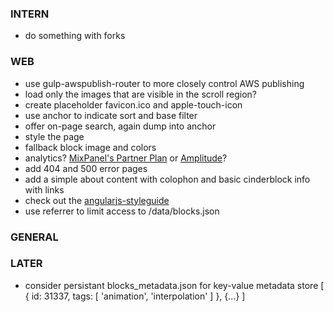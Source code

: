 
### INTERN
- do something with forks

### WEB
- use gulp-awspublish-router to more closely control AWS publishing
- load only the images that are visible in the scroll region?
- create placeholder favicon.ico and apple-touch-icon
- use anchor to indicate sort and base filter
- offer on-page search, again dump into anchor
- style the page
- fallback block image and colors
- analytics? [MixPanel's Partner Plan](https://mixpanel.com/free/) or [Amplitude](https://amplitude.com)?
- add 404 and 500 error pages
- add a simple about content with colophon and basic cinderblock info with links
- check out the [angularjs-styleguide](https://github.com/johnpapa/angularjs-styleguide)
- use referrer to limit access to /data/blocks.json

### GENERAL

### LATER
- consider persistant blocks_metadata.json for key-value metadata store
    [
      {
        id: 31337,
        tags: [
          'animation',
          'interpolation'
        ]
      },
      {...}
    ]
